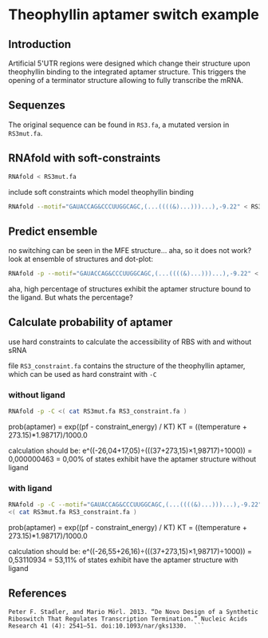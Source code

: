 # Theophyllin aptamer switch example


## Introduction
Artificial 5'UTR regions were designed which change their structure upon theophyllin binding to the integrated aptamer structure.
This triggers the opening of a terminator structure allowing to fully transcribe the mRNA.

## Sequenzes
The original sequence can be found in `RS3.fa`, a mutated version in `RS3mut.fa`.

## RNAfold with soft-constraints

```sh
RNAfold < RS3mut.fa
```

include soft constraints which model theophyllin binding
```sh
RNAfold --motif="GAUACCAG&CCCUUGGCAGC,(...((((&)...)))...),-9.22" < RS3mut.fa
```

## Predict ensemble

no switching can be seen in the MFE structure... aha, so it does not work?
look at ensemble of structures and dot-plot:
```sh
RNAfold -p --motif="GAUACCAG&CCCUUGGCAGC,(...((((&)...)))...),-9.22" < RS3mut.fa
```

aha, high percentage of structures exhibit the aptamer structure bound to the ligand.
But whats the percentage?

## Calculate probability of aptamer
use hard constraints to calculate the accessibility of RBS with and without sRNA

file `RS3_constraint.fa` contains the structure of the theophyllin aptamer, which can be used as hard constraint with `-C`

### without ligand
```sh
RNAfold -p -C <( cat RS3mut.fa RS3_constraint.fa )
```

prob(aptamer) = exp((pf - constraint_energy) / KT)
KT = ((temperature + 273.15)*1.98717)/1000.0

calculation should be:
e^((-26,04+17,05)÷(((37+273,15)×1,98717)÷1000)) = 0,000000463 = 0,00% of states exhibit have the aptamer structure without ligand


### with ligand
```sh
RNAfold -p -C --motif="GAUACCAG&CCCUUGGCAGC,(...((((&)...)))...),-9.22"
<( cat RS3mut.fa RS3_constraint.fa )
```

prob(aptamer) = exp((pf - constraint_energy) / KT)
KT = ((temperature + 273.15)*1.98717)/1000.0

calculation should be:
e^((-26,55+26,16)÷(((37+273,15)×1,98717)÷1000)) = 0,53110934 = 53,11% of states exhibit have the aptamer structure with ligand


## References 
``` Wachsmuth, Manja, Sven Findeiß, Nadine Weissheimer,
Peter F. Stadler, and Mario Mörl. 2013. “De Novo Design of a Synthetic
Riboswitch That Regulates Transcription Termination.” Nucleic Acids
Research 41 (4): 2541–51. doi:10.1093/nar/gks1330.  ```
